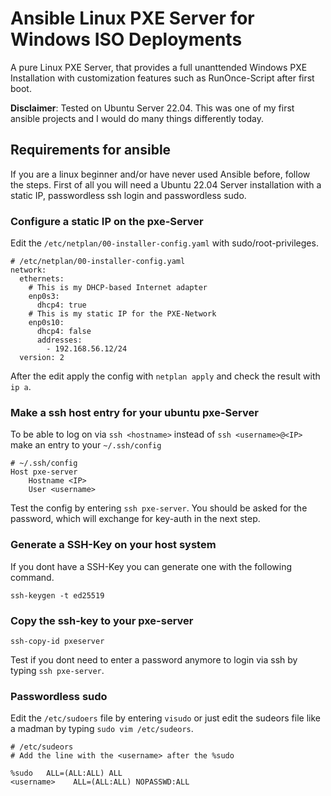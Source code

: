 # Ansible Linux PXE Server for Windows ISO Deployments

A pure Linux PXE Server, that provides a full unanttended Windows PXE Installation with customization features such as RunOnce-Script after first boot.

__Disclaimer__: Tested on Ubuntu Server 22.04. This was one of my first ansible projects and I would do many things differently today.

## Requirements for ansible

If you are a linux beginner and/or have never used Ansible before, follow the steps.
First of all you will need a Ubuntu 22.04 Server installation with a static IP, passwordless ssh login and passwordless sudo.

### Configure a static IP on the pxe-Server

Edit the `/etc/netplan/00-installer-config.yaml` with sudo/root-privileges.

```
# /etc/netplan/00-installer-config.yaml 
network:
  ethernets:
    # This is my DHCP-based Internet adapter
    enp0s3:
      dhcp4: true
    # This is my static IP for the PXE-Network
    enp0s10:
      dhcp4: false
      addresses:
        - 192.168.56.12/24
  version: 2
```

After the edit apply the config with `netplan apply` and check the result with `ip a`.


### Make a ssh host entry for your ubuntu pxe-Server

To be able to log on via `ssh <hostname>` instead of `ssh <username>@<IP>` make an entry to your `~/.ssh/config`

```
# ~/.ssh/config
Host pxe-server                 
    Hostname <IP>
    User <username>
```

Test the config by entering `ssh pxe-server`. You should be asked for the password, which will exchange for key-auth in the next step.

### Generate a SSH-Key on your host system

If you dont have a SSH-Key you can generate one with the following command.

```
ssh-keygen -t ed25519
```

### Copy the ssh-key to your pxe-server

```
ssh-copy-id pxeserver
```

Test if you dont need to enter a password anymore to login via ssh by typing `ssh pxe-server`.

### Passwordless sudo

Edit the `/etc/sudoers` file by entering `visudo` or just edit the sudeors file like a madman by typing `sudo vim /etc/sudeors`.

```
# /etc/sudeors
# Add the line with the <username> after the %sudo

%sudo   ALL=(ALL:ALL) ALL
<username>    ALL=(ALL:ALL) NOPASSWD:ALL
```



